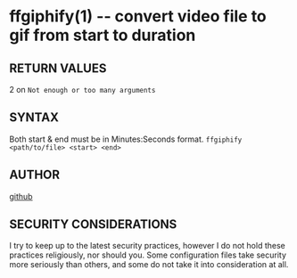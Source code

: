 ffgiphify(1) -- convert video file to gif from start to duration
===========================================================

## RETURN VALUES
2 on `Not enough or too many arguments`

## SYNTAX
Both start & end must be in Minutes:Seconds format.
`ffgiphify <path/to/file> <start> <end>`

## AUTHOR
[github](github.com/gerelef/)

## SECURITY CONSIDERATIONS
I try to keep up to the latest security practices, however I do not hold these practices religiously, nor should you. Some configuration files take security more seriously than others, and some do not take it into consideration at all. 
